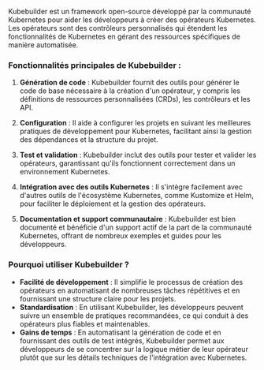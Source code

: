 Kubebuilder est un framework open-source développé par la communauté Kubernetes pour aider les développeurs à créer des opérateurs Kubernetes. Les opérateurs sont des contrôleurs personnalisés qui étendent les fonctionnalités de Kubernetes en gérant des ressources spécifiques de manière automatisée.

### Fonctionnalités principales de Kubebuilder :

1. **Génération de code** : Kubebuilder fournit des outils pour générer le code de base nécessaire à la création d'un opérateur, y compris les définitions de ressources personnalisées (CRDs), les contrôleurs et les API.

2. **Configuration** : Il aide à configurer les projets en suivant les meilleures pratiques de développement pour Kubernetes, facilitant ainsi la gestion des dépendances et la structure du projet.

3. **Test et validation** : Kubebuilder inclut des outils pour tester et valider les opérateurs, garantissant qu'ils fonctionnent correctement dans un environnement Kubernetes.

4. **Intégration avec des outils Kubernetes** : Il s'intègre facilement avec d'autres outils de l'écosystème Kubernetes, comme Kustomize et Helm, pour faciliter le déploiement et la gestion des opérateurs.

5. **Documentation et support communautaire** : Kubebuilder est bien documenté et bénéficie d'un support actif de la part de la communauté Kubernetes, offrant de nombreux exemples et guides pour les développeurs.

### Pourquoi utiliser Kubebuilder ?

- **Facilité de développement** : Il simplifie le processus de création des opérateurs en automatisant de nombreuses tâches répétitives et en fournissant une structure claire pour les projets.
- **Standardisation** : En utilisant Kubebuilder, les développeurs peuvent suivre un ensemble de pratiques recommandées, ce qui conduit à des opérateurs plus fiables et maintenables.
- **Gains de temps** : En automatisant la génération de code et en fournissant des outils de test intégrés, Kubebuilder permet aux développeurs de se concentrer sur la logique métier de leur opérateur plutôt que sur les détails techniques de l'intégration avec Kubernetes.


